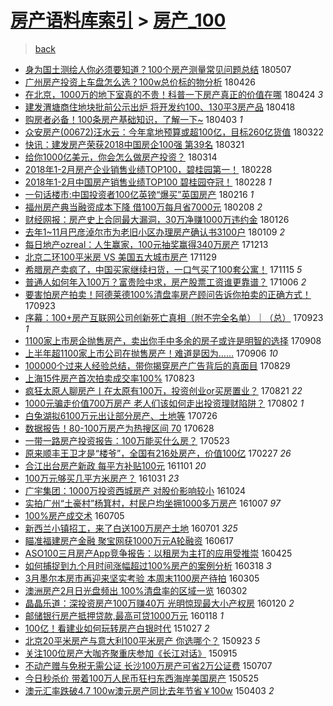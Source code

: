 [房产语料库索引](../../README.md)  > [房产_100](房产_100.md)
====
> [back](../README.md)

- [身为国土测绘人你必须要知道？100个房产测量常见问题总结](http://jkwz.applinzi.com/ittc/7100328293335303178.html#%E8%BA%AB%E4%B8%BA%E5%9B%BD%E5%9C%9F%E6%B5%8B%E7%BB%98%E4%BA%BA%E4%BD%A0%E5%BF%85%E9%A1%BB%E8%A6%81%E7%9F%A5%E9%81%93%EF%BC%9F100%E4%B8%AA%E6%88%BF%E4%BA%A7%E6%B5%8B%E9%87%8F%E5%B8%B8%E8%A7%81%E9%97%AE%E9%A2%98%E6%80%BB%E7%BB%93) 180507  
- [广州房产投资上车盘怎么选？100w总价标的物分析](http://jkwz.applinzi.com/ittc/7095983353138512907.html#%E5%B9%BF%E5%B7%9E%E6%88%BF%E4%BA%A7%E6%8A%95%E8%B5%84%E4%B8%8A%E8%BD%A6%E7%9B%98%E6%80%8E%E4%B9%88%E9%80%89%EF%BC%9F100w%E6%80%BB%E4%BB%B7%E6%A0%87%E7%9A%84%E7%89%A9%E5%88%86%E6%9E%90) 180426  
- [在北京，1000万的地下室真的不贵！科普一下房产真正的价值在哪](http://jkwz.applinzi.com/ittc/7095670681247417361.html#%E5%9C%A8%E5%8C%97%E4%BA%AC%EF%BC%8C1000%E4%B8%87%E7%9A%84%E5%9C%B0%E4%B8%8B%E5%AE%A4%E7%9C%9F%E7%9A%84%E4%B8%8D%E8%B4%B5%EF%BC%81%E7%A7%91%E6%99%AE%E4%B8%80%E4%B8%8B%E6%88%BF%E4%BA%A7%E7%9C%9F%E6%AD%A3%E7%9A%84%E4%BB%B7%E5%80%BC%E5%9C%A8%E5%93%AA) 180424 *3* 
- [建发渭塘商住地块批前公示出炉 将开发约100、130平3房产品](http://jkwz.applinzi.com/ittc/7093233812173751313.html#%E5%BB%BA%E5%8F%91%E6%B8%AD%E5%A1%98%E5%95%86%E4%BD%8F%E5%9C%B0%E5%9D%97%E6%89%B9%E5%89%8D%E5%85%AC%E7%A4%BA%E5%87%BA%E7%82%89+%E5%B0%86%E5%BC%80%E5%8F%91%E7%BA%A6100%E3%80%81130%E5%B9%B33%E6%88%BF%E4%BA%A7%E5%93%81) 180418  
- [购房者必备！100条房产基础知识，了解一下~](http://jkwz.applinzi.com/ittc/7087797852199977990.html#%E8%B4%AD%E6%88%BF%E8%80%85%E5%BF%85%E5%A4%87%EF%BC%81100%E6%9D%A1%E6%88%BF%E4%BA%A7%E5%9F%BA%E7%A1%80%E7%9F%A5%E8%AF%86%EF%BC%8C%E4%BA%86%E8%A7%A3%E4%B8%80%E4%B8%8B%7E) 180403 *1* 
- [众安房产(00672)汪水云：今年拿地预算或超100亿，目标260亿货值](http://jkwz.applinzi.com/ittc/7083316967085966352.html#%E4%BC%97%E5%AE%89%E6%88%BF%E4%BA%A7%2800672%29%E6%B1%AA%E6%B0%B4%E4%BA%91%EF%BC%9A%E4%BB%8A%E5%B9%B4%E6%8B%BF%E5%9C%B0%E9%A2%84%E7%AE%97%E6%88%96%E8%B6%85100%E4%BA%BF%EF%BC%8C%E7%9B%AE%E6%A0%87260%E4%BA%BF%E8%B4%A7%E5%80%BC) 180322  
- [快讯：建发房产荣获2018中国房企100强 第39名](http://jkwz.applinzi.com/ittc/7082893885938598918.html#%E5%BF%AB%E8%AE%AF%EF%BC%9A%E5%BB%BA%E5%8F%91%E6%88%BF%E4%BA%A7%E8%8D%A3%E8%8E%B72018%E4%B8%AD%E5%9B%BD%E6%88%BF%E4%BC%81100%E5%BC%BA+%E7%AC%AC39%E5%90%8D) 180321  
- [给你1000亿美元，你会怎么做房产投资？](http://jkwz.applinzi.com/ittc/7080336341579858960.html#%E7%BB%99%E4%BD%A01000%E4%BA%BF%E7%BE%8E%E5%85%83%EF%BC%8C%E4%BD%A0%E4%BC%9A%E6%80%8E%E4%B9%88%E5%81%9A%E6%88%BF%E4%BA%A7%E6%8A%95%E8%B5%84%EF%BC%9F) 180314  
- [2018年1-2月房产企业销售业绩TOP100，碧桂园第一！](http://jkwz.applinzi.com/ittc/7075182894018724880.html#2018%E5%B9%B41-2%E6%9C%88%E6%88%BF%E4%BA%A7%E4%BC%81%E4%B8%9A%E9%94%80%E5%94%AE%E4%B8%9A%E7%BB%A9TOP100%EF%BC%8C%E7%A2%A7%E6%A1%82%E5%9B%AD%E7%AC%AC%E4%B8%80%EF%BC%81) 180228  
- [2018年1-2月中国房产销售业绩TOP100 碧桂园夺冠！](http://jkwz.applinzi.com/ittc/7075182894169719814.html#2018%E5%B9%B41-2%E6%9C%88%E4%B8%AD%E5%9B%BD%E6%88%BF%E4%BA%A7%E9%94%80%E5%94%AE%E4%B8%9A%E7%BB%A9TOP100+%E7%A2%A7%E6%A1%82%E5%9B%AD%E5%A4%BA%E5%86%A0%EF%BC%81) 180228 *1* 
- [一句话楼市:中国投资者100亿英镑“爆买”英国房产](http://jkwz.applinzi.com/ittc/7070658292353598481.html#%E4%B8%80%E5%8F%A5%E8%AF%9D%E6%A5%BC%E5%B8%82%3A%E4%B8%AD%E5%9B%BD%E6%8A%95%E8%B5%84%E8%80%85100%E4%BA%BF%E8%8B%B1%E9%95%91%E2%80%9C%E7%88%86%E4%B9%B0%E2%80%9D%E8%8B%B1%E5%9B%BD%E6%88%BF%E4%BA%A7) 180216 *1* 
- [福州房产典当融资成本下降 借100万每月省7000元](http://jkwz.applinzi.com/ittc/7067651470562690055.html#%E7%A6%8F%E5%B7%9E%E6%88%BF%E4%BA%A7%E5%85%B8%E5%BD%93%E8%9E%8D%E8%B5%84%E6%88%90%E6%9C%AC%E4%B8%8B%E9%99%8D+%E5%80%9F100%E4%B8%87%E6%AF%8F%E6%9C%88%E7%9C%817000%E5%85%83) 180208 *2* 
- [财经网报：房产史上合同最大漏洞，30万净赚1000万违约金](http://jkwz.applinzi.com/ittc/7062904193054934032.html#%E8%B4%A2%E7%BB%8F%E7%BD%91%E6%8A%A5%EF%BC%9A%E6%88%BF%E4%BA%A7%E5%8F%B2%E4%B8%8A%E5%90%88%E5%90%8C%E6%9C%80%E5%A4%A7%E6%BC%8F%E6%B4%9E%EF%BC%8C30%E4%B8%87%E5%87%80%E8%B5%9A1000%E4%B8%87%E8%BF%9D%E7%BA%A6%E9%87%91) 180126  
- [去年1~11月巴彦淖尔市为老旧小区办理房产确认书3100户](http://jkwz.applinzi.com/ittc/7056519183636890631.html#%E5%8E%BB%E5%B9%B41%7E11%E6%9C%88%E5%B7%B4%E5%BD%A6%E6%B7%96%E5%B0%94%E5%B8%82%E4%B8%BA%E8%80%81%E6%97%A7%E5%B0%8F%E5%8C%BA%E5%8A%9E%E7%90%86%E6%88%BF%E4%BA%A7%E7%A1%AE%E8%AE%A4%E4%B9%A63100%E6%88%B7) 180109 *2* 
- [每日地产ozreal：人生赢家，100元抽奖赢得340万房产](http://jkwz.applinzi.com/ittc/7046465053136520209.html#%E6%AF%8F%E6%97%A5%E5%9C%B0%E4%BA%A7ozreal%EF%BC%9A%E4%BA%BA%E7%94%9F%E8%B5%A2%E5%AE%B6%EF%BC%8C100%E5%85%83%E6%8A%BD%E5%A5%96%E8%B5%A2%E5%BE%97340%E4%B8%87%E6%88%BF%E4%BA%A7) 171213  
- [北京二环100平米房 VS 美国五大城市房产](http://jkwz.applinzi.com/ittc/7041159103106253840.html#%E5%8C%97%E4%BA%AC%E4%BA%8C%E7%8E%AF100%E5%B9%B3%E7%B1%B3%E6%88%BF+VS+%E7%BE%8E%E5%9B%BD%E4%BA%94%E5%A4%A7%E5%9F%8E%E5%B8%82%E6%88%BF%E4%BA%A7) 171129  
- [希腊房产卖疯了，中国买家继续扫货，一口气买了100套公寓！](http://jkwz.applinzi.com/ittc/7036104997232706577.html#%E5%B8%8C%E8%85%8A%E6%88%BF%E4%BA%A7%E5%8D%96%E7%96%AF%E4%BA%86%EF%BC%8C%E4%B8%AD%E5%9B%BD%E4%B9%B0%E5%AE%B6%E7%BB%A7%E7%BB%AD%E6%89%AB%E8%B4%A7%EF%BC%8C%E4%B8%80%E5%8F%A3%E6%B0%94%E4%B9%B0%E4%BA%86100%E5%A5%97%E5%85%AC%E5%AF%93%EF%BC%81) 171115 *5* 
- [普通人如何年入100万？富贵险中求，房产股票工资谁更靠谱？](http://jkwz.applinzi.com/ittc/7021245325929612305.html#%E6%99%AE%E9%80%9A%E4%BA%BA%E5%A6%82%E4%BD%95%E5%B9%B4%E5%85%A5100%E4%B8%87%EF%BC%9F%E5%AF%8C%E8%B4%B5%E9%99%A9%E4%B8%AD%E6%B1%82%EF%BC%8C%E6%88%BF%E4%BA%A7%E8%82%A1%E7%A5%A8%E5%B7%A5%E8%B5%84%E8%B0%81%E6%9B%B4%E9%9D%A0%E8%B0%B1%EF%BC%9F) 171006 *2* 
- [要害怕房产拍卖！阿德莱德100%清盘率房产顾问告诉你拍卖的正确方式！](http://jkwz.applinzi.com/ittc/7016462976226427921.html#%E8%A6%81%E5%AE%B3%E6%80%95%E6%88%BF%E4%BA%A7%E6%8B%8D%E5%8D%96%EF%BC%81%E9%98%BF%E5%BE%B7%E8%8E%B1%E5%BE%B7100%25%E6%B8%85%E7%9B%98%E7%8E%87%E6%88%BF%E4%BA%A7%E9%A1%BE%E9%97%AE%E5%91%8A%E8%AF%89%E4%BD%A0%E6%8B%8D%E5%8D%96%E7%9A%84%E6%AD%A3%E7%A1%AE%E6%96%B9%E5%BC%8F%EF%BC%81) 170923  
- [序幕：100+房产互联网公司创新死亡真相（附不完全名单）｜（总）](http://jkwz.applinzi.com/ittc/7016286972325397521.html#%E5%BA%8F%E5%B9%95%EF%BC%9A100%2B%E6%88%BF%E4%BA%A7%E4%BA%92%E8%81%94%E7%BD%91%E5%85%AC%E5%8F%B8%E5%88%9B%E6%96%B0%E6%AD%BB%E4%BA%A1%E7%9C%9F%E7%9B%B8%EF%BC%88%E9%99%84%E4%B8%8D%E5%AE%8C%E5%85%A8%E5%90%8D%E5%8D%95%EF%BC%89%EF%BD%9C%EF%BC%88%E6%80%BB%EF%BC%89) 170923 *1* 
- [1100家上市房企抛售房产，卖出你手中多余的房子或许是明智的选择](http://jkwz.applinzi.com/ittc/7010949827960243217.html#1100%E5%AE%B6%E4%B8%8A%E5%B8%82%E6%88%BF%E4%BC%81%E6%8A%9B%E5%94%AE%E6%88%BF%E4%BA%A7%EF%BC%8C%E5%8D%96%E5%87%BA%E4%BD%A0%E6%89%8B%E4%B8%AD%E5%A4%9A%E4%BD%99%E7%9A%84%E6%88%BF%E5%AD%90%E6%88%96%E8%AE%B8%E6%98%AF%E6%98%8E%E6%99%BA%E7%9A%84%E9%80%89%E6%8B%A9) 170908  
- [上半年超1100家上市公司在抛售房产！难道是因为……](http://jkwz.applinzi.com/ittc/7010283654885147665.html#%E4%B8%8A%E5%8D%8A%E5%B9%B4%E8%B6%851100%E5%AE%B6%E4%B8%8A%E5%B8%82%E5%85%AC%E5%8F%B8%E5%9C%A8%E6%8A%9B%E5%94%AE%E6%88%BF%E4%BA%A7%EF%BC%81%E9%9A%BE%E9%81%93%E6%98%AF%E5%9B%A0%E4%B8%BA%E2%80%A6%E2%80%A6) 170906 *10* 
- [100000个过来人经验总结，带你揭穿房产广告背后的真面目](http://jkwz.applinzi.com/ittc/7007294997366572048.html#100000%E4%B8%AA%E8%BF%87%E6%9D%A5%E4%BA%BA%E7%BB%8F%E9%AA%8C%E6%80%BB%E7%BB%93%EF%BC%8C%E5%B8%A6%E4%BD%A0%E6%8F%AD%E7%A9%BF%E6%88%BF%E4%BA%A7%E5%B9%BF%E5%91%8A%E8%83%8C%E5%90%8E%E7%9A%84%E7%9C%9F%E9%9D%A2%E7%9B%AE) 170829  
- [上海15件房产首次拍卖成交率100%](http://jkwz.applinzi.com/ittc/7004920414843962384.html#%E4%B8%8A%E6%B5%B715%E4%BB%B6%E6%88%BF%E4%BA%A7%E9%A6%96%E6%AC%A1%E6%8B%8D%E5%8D%96%E6%88%90%E4%BA%A4%E7%8E%87100%25) 170823  
- [疯狂太原人聊房产丨在太原有100万，投资创业or买房置业？](http://jkwz.applinzi.com/ittc/7004214294064137232.html#%E7%96%AF%E7%8B%82%E5%A4%AA%E5%8E%9F%E4%BA%BA%E8%81%8A%E6%88%BF%E4%BA%A7%E4%B8%A8%E5%9C%A8%E5%A4%AA%E5%8E%9F%E6%9C%89100%E4%B8%87%EF%BC%8C%E6%8A%95%E8%B5%84%E5%88%9B%E4%B8%9Aor%E4%B9%B0%E6%88%BF%E7%BD%AE%E4%B8%9A%EF%BC%9F) 170821 *22* 
- [1000元骗走价值700万房产 老人们该如何走出投资理财陷阱？](http://jkwz.applinzi.com/ittc/6997246417260004369.html#1000%E5%85%83%E9%AA%97%E8%B5%B0%E4%BB%B7%E5%80%BC700%E4%B8%87%E6%88%BF%E4%BA%A7+%E8%80%81%E4%BA%BA%E4%BB%AC%E8%AF%A5%E5%A6%82%E4%BD%95%E8%B5%B0%E5%87%BA%E6%8A%95%E8%B5%84%E7%90%86%E8%B4%A2%E9%99%B7%E9%98%B1%EF%BC%9F) 170802 *1* 
- [白兔湖拟6100万元出让部分房产、土地等](http://jkwz.applinzi.com/ittc/6994423264850739985.html#%E7%99%BD%E5%85%94%E6%B9%96%E6%8B%9F6100%E4%B8%87%E5%85%83%E5%87%BA%E8%AE%A9%E9%83%A8%E5%88%86%E6%88%BF%E4%BA%A7%E3%80%81%E5%9C%9F%E5%9C%B0%E7%AD%89) 170726  
- [数据报告！80-100万房产为热搜区间 70](http://jkwz.applinzi.com/ittc/6984274061348570117.html#%E6%95%B0%E6%8D%AE%E6%8A%A5%E5%91%8A%EF%BC%8180-100%E4%B8%87%E6%88%BF%E4%BA%A7%E4%B8%BA%E7%83%AD%E6%90%9C%E5%8C%BA%E9%97%B4+70) 170628  
- [一带一路房产投资报告：100万能买什么房？](http://jkwz.applinzi.com/ittc/6970790946739323908.html#%E4%B8%80%E5%B8%A6%E4%B8%80%E8%B7%AF%E6%88%BF%E4%BA%A7%E6%8A%95%E8%B5%84%E6%8A%A5%E5%91%8A%EF%BC%9A100%E4%B8%87%E8%83%BD%E4%B9%B0%E4%BB%80%E4%B9%88%E6%88%BF%EF%BC%9F) 170523  
- [原来顺丰王卫才是“楼爷”，全国有216处房产，价值100亿](http://jkwz.applinzi.com/ittc/6939363807850923012.html#%E5%8E%9F%E6%9D%A5%E9%A1%BA%E4%B8%B0%E7%8E%8B%E5%8D%AB%E6%89%8D%E6%98%AF%E2%80%9C%E6%A5%BC%E7%88%B7%E2%80%9D%EF%BC%8C%E5%85%A8%E5%9B%BD%E6%9C%89216%E5%A4%84%E6%88%BF%E4%BA%A7%EF%BC%8C%E4%BB%B7%E5%80%BC100%E4%BA%BF) 170227 *26* 
- [合江出台房产新政 每平方补贴100元](http://jkwz.applinzi.com/ittc/6895461749028815877.html#%E5%90%88%E6%B1%9F%E5%87%BA%E5%8F%B0%E6%88%BF%E4%BA%A7%E6%96%B0%E6%94%BF+%E6%AF%8F%E5%B9%B3%E6%96%B9%E8%A1%A5%E8%B4%B4100%E5%85%83) 161101 *20* 
- [100万元够买几平方米房产？](http://jkwz.applinzi.com/ittc/6895205546231071748.html#100%E4%B8%87%E5%85%83%E5%A4%9F%E4%B9%B0%E5%87%A0%E5%B9%B3%E6%96%B9%E7%B1%B3%E6%88%BF%E4%BA%A7%EF%BC%9F) 161031 *23* 
- [广宇集团：1000万投资西城房产 对股价影响较小](http://jkwz.applinzi.com/ittc/6892623120141124612.html#%E5%B9%BF%E5%AE%87%E9%9B%86%E5%9B%A2%EF%BC%9A1000%E4%B8%87%E6%8A%95%E8%B5%84%E8%A5%BF%E5%9F%8E%E6%88%BF%E4%BA%A7+%E5%AF%B9%E8%82%A1%E4%BB%B7%E5%BD%B1%E5%93%8D%E8%BE%83%E5%B0%8F) 161024  
- [实拍广州“土豪村”杨箕村，村民户均坐拥1000多万房产](http://jkwz.applinzi.com/ittc/6886297867207050244.html#%E5%AE%9E%E6%8B%8D%E5%B9%BF%E5%B7%9E%E2%80%9C%E5%9C%9F%E8%B1%AA%E6%9D%91%E2%80%9D%E6%9D%A8%E7%AE%95%E6%9D%91%EF%BC%8C%E6%9D%91%E6%B0%91%E6%88%B7%E5%9D%87%E5%9D%90%E6%8B%A51000%E5%A4%9A%E4%B8%87%E6%88%BF%E4%BA%A7) 161007 *97* 
- [100%房产成交术](http://jkwz.applinzi.com/ittc/6851151264704103428.html#100%25%E6%88%BF%E4%BA%A7%E6%88%90%E4%BA%A4%E6%9C%AF) 160705  
- [新西兰小镇招工，来了白送100万房产土地](http://jkwz.applinzi.com/ittc/6849820975050523652.html#%E6%96%B0%E8%A5%BF%E5%85%B0%E5%B0%8F%E9%95%87%E6%8B%9B%E5%B7%A5%EF%BC%8C%E6%9D%A5%E4%BA%86%E7%99%BD%E9%80%81100%E4%B8%87%E6%88%BF%E4%BA%A7%E5%9C%9F%E5%9C%B0) 160701 *325* 
- [瞄准福建房产金融 聚宝网获1000万元A轮融资](http://jkwz.applinzi.com/ittc/6844722669169427461.html#%E7%9E%84%E5%87%86%E7%A6%8F%E5%BB%BA%E6%88%BF%E4%BA%A7%E9%87%91%E8%9E%8D+%E8%81%9A%E5%AE%9D%E7%BD%91%E8%8E%B71000%E4%B8%87%E5%85%83A%E8%BD%AE%E8%9E%8D%E8%B5%84) 160617  
- [ASO100三月房产App竞争报告：以租房为主打的应用受推崇](http://jkwz.applinzi.com/ittc/6825126209268483076.html#ASO100%E4%B8%89%E6%9C%88%E6%88%BF%E4%BA%A7App%E7%AB%9E%E4%BA%89%E6%8A%A5%E5%91%8A%EF%BC%9A%E4%BB%A5%E7%A7%9F%E6%88%BF%E4%B8%BA%E4%B8%BB%E6%89%93%E7%9A%84%E5%BA%94%E7%94%A8%E5%8F%97%E6%8E%A8%E5%B4%87) 160425  
- [如何捕捉到九个月时间涨幅超过100%房产的案例分析](http://jkwz.applinzi.com/ittc/6810885022055662597.html#%E5%A6%82%E4%BD%95%E6%8D%95%E6%8D%89%E5%88%B0%E4%B9%9D%E4%B8%AA%E6%9C%88%E6%97%B6%E9%97%B4%E6%B6%A8%E5%B9%85%E8%B6%85%E8%BF%87100%25%E6%88%BF%E4%BA%A7%E7%9A%84%E6%A1%88%E4%BE%8B%E5%88%86%E6%9E%90) 160318 *3* 
- [3月墨尔本房市再迎来坚实考验 本周末1100房产待拍](http://jkwz.applinzi.com/ittc/6806091068726576132.html#3%E6%9C%88%E5%A2%A8%E5%B0%94%E6%9C%AC%E6%88%BF%E5%B8%82%E5%86%8D%E8%BF%8E%E6%9D%A5%E5%9D%9A%E5%AE%9E%E8%80%83%E9%AA%8C+%E6%9C%AC%E5%91%A8%E6%9C%AB1100%E6%88%BF%E4%BA%A7%E5%BE%85%E6%8B%8D) 160305  
- [澳洲房产2月日光盘频出  100%清盘率的区域一览](http://jkwz.applinzi.com/ittc/6804970990715012100.html#%E6%BE%B3%E6%B4%B2%E6%88%BF%E4%BA%A72%E6%9C%88%E6%97%A5%E5%85%89%E7%9B%98%E9%A2%91%E5%87%BA++100%25%E6%B8%85%E7%9B%98%E7%8E%87%E7%9A%84%E5%8C%BA%E5%9F%9F%E4%B8%80%E8%A7%88) 160302  
- [晶晶乐道：深投资房产100万赚40万 光明惊现最大小产权房](http://jkwz.applinzi.com/ittc/6789405616258941956.html#%E6%99%B6%E6%99%B6%E4%B9%90%E9%81%93%EF%BC%9A%E6%B7%B1%E6%8A%95%E8%B5%84%E6%88%BF%E4%BA%A7100%E4%B8%87%E8%B5%9A40%E4%B8%87+%E5%85%89%E6%98%8E%E6%83%8A%E7%8E%B0%E6%9C%80%E5%A4%A7%E5%B0%8F%E4%BA%A7%E6%9D%83%E6%88%BF) 160120 *2* 
- [邮储银行房产抵押贷款,最高可贷1000万元](http://jkwz.applinzi.com/ittc/6788614029459325956.html#%E9%82%AE%E5%82%A8%E9%93%B6%E8%A1%8C%E6%88%BF%E4%BA%A7%E6%8A%B5%E6%8A%BC%E8%B4%B7%E6%AC%BE%2C%E6%9C%80%E9%AB%98%E5%8F%AF%E8%B4%B71000%E4%B8%87%E5%85%83) 160118 *1* 
- [100亿！看建业如何玩转房产白银时代](http://jkwz.applinzi.com/ittc/6757953160342832133.html#100%E4%BA%BF%EF%BC%81%E7%9C%8B%E5%BB%BA%E4%B8%9A%E5%A6%82%E4%BD%95%E7%8E%A9%E8%BD%AC%E6%88%BF%E4%BA%A7%E7%99%BD%E9%93%B6%E6%97%B6%E4%BB%A3) 151027 *2* 
- [北京20平米房产与意大利100平米房产 你选哪个？](http://jkwz.applinzi.com/ittc/6745284024727913476.html#%E5%8C%97%E4%BA%AC20%E5%B9%B3%E7%B1%B3%E6%88%BF%E4%BA%A7%E4%B8%8E%E6%84%8F%E5%A4%A7%E5%88%A9100%E5%B9%B3%E7%B1%B3%E6%88%BF%E4%BA%A7+%E4%BD%A0%E9%80%89%E5%93%AA%E4%B8%AA%EF%BC%9F) 150923 *5* 
- [关注100位房产大咖齐聚重庆参加《长江对话》](http://jkwz.applinzi.com/ittc/6742328498817532933.html#%E5%85%B3%E6%B3%A8100%E4%BD%8D%E6%88%BF%E4%BA%A7%E5%A4%A7%E5%92%96%E9%BD%90%E8%81%9A%E9%87%8D%E5%BA%86%E5%8F%82%E5%8A%A0%E3%80%8A%E9%95%BF%E6%B1%9F%E5%AF%B9%E8%AF%9D%E3%80%8B) 150915  
- [不动产赠与免税无需公证 长沙100万房产可省2万公证费](http://jkwz.applinzi.com/ittc/547650611429493249.html#%E4%B8%8D%E5%8A%A8%E4%BA%A7%E8%B5%A0%E4%B8%8E%E5%85%8D%E7%A8%8E%E6%97%A0%E9%9C%80%E5%85%AC%E8%AF%81+%E9%95%BF%E6%B2%99100%E4%B8%87%E6%88%BF%E4%BA%A7%E5%8F%AF%E7%9C%812%E4%B8%87%E5%85%AC%E8%AF%81%E8%B4%B9) 150707  
- [今日秒杀价 带着100万人民币狂扫东西海岸美国房产](http://jkwz.applinzi.com/ittc/547650611416902650.html#%E4%BB%8A%E6%97%A5%E7%A7%92%E6%9D%80%E4%BB%B7+%E5%B8%A6%E7%9D%80100%E4%B8%87%E4%BA%BA%E6%B0%91%E5%B8%81%E7%8B%82%E6%89%AB%E4%B8%9C%E8%A5%BF%E6%B5%B7%E5%B2%B8%E7%BE%8E%E5%9B%BD%E6%88%BF%E4%BA%A7) 150525  
- [澳元汇率跌破4.7 100w澳元房产同比去年节省￥100w](http://jkwz.applinzi.com/ittc/547650611397530209.html#%E6%BE%B3%E5%85%83%E6%B1%87%E7%8E%87%E8%B7%8C%E7%A0%B44.7+100w%E6%BE%B3%E5%85%83%E6%88%BF%E4%BA%A7%E5%90%8C%E6%AF%94%E5%8E%BB%E5%B9%B4%E8%8A%82%E7%9C%81%EF%BF%A5100w) 150403 *2* 

